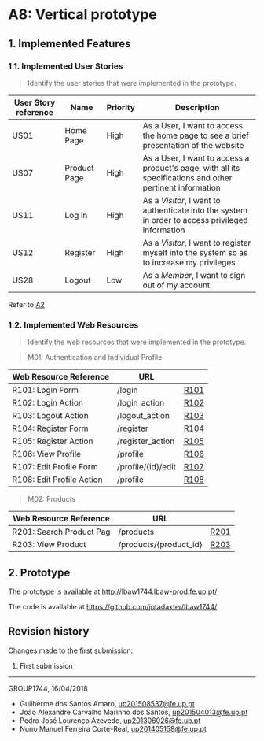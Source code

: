 # A8: Vertical prototype
 
## 1. Implemented Features
 
### 1.1. Implemented User Stories
 
> Identify the user stories that were implemented in the prototype.
 
| User Story reference | Name                   | Priority                   | Description                   |
| -------------------- | ---------------------- | -------------------------- | ----------------------------- |
| US01                 | Home Page | High | As a User, I want to access the home page to see a brief presentation of the website |
| US07                 | Product Page | High | As a User, I want to access a product's page, with all its specifications and other pertinent information |
| US11       | Log in                      | High     | As a _Visitor_, I want to authenticate into the system in order to access privileged information                                               |
| US12       | Register                    | High     | As a _Visitor_, I want to register myself into the system so as to increase my privileges                                                      |
| US28       | Logout                       | Low      | As a _Member_, I want to sign out of my account                                                      |

Refer to [A2](https://github.com/jotadaxter/lbaw1744/blob/master/artefacts/A2.md)
 
### 1.2. Implemented Web Resources
 
> Identify the web resources that were implemented in the prototype.
 
> M01: Authentication and Individual Profile
 
| Web Resource Reference | URL                            |   |
| ---------------------- | ------------------------------ | - |
| R101: Login Form  |  /login|[R101](https://github.com/jotadaxter/lbaw1744/blob/master/artefacts/A7.md#r101-login-form)|
| R102: Login Action |  /login_action|[R102](https://github.com/jotadaxter/lbaw1744/blob/master/artefacts/A7.md#r102-login-action)|
| R103: Logout Action  |  /logout_action|[R103](https://github.com/jotadaxter/lbaw1744/blob/master/artefacts/A7.md#r103-logout-action)|
| R104: Register Form  |  /register|[R104](https://github.com/jotadaxter/lbaw1744/blob/master/artefacts/A7.md#r104-register-form)|
| R105: Register Action  |  /register_action|[R105](https://github.com/jotadaxter/lbaw1744/blob/master/artefacts/A7.md#r105-register-action)|
| R106: View Profile  |  /profile|[R106](https://github.com/jotadaxter/lbaw1744/blob/master/artefacts/A7.md#r106-register-form)|
| R107: Edit Profile Form  |  /profile/{id}/edit|[R107](https://github.com/jotadaxter/lbaw1744/blob/master/artefacts/A7.md#r107-register-form)|
| R108: Edit Profile Action  |  /profile|[R108](https://github.com/jotadaxter/lbaw1744/blob/master/artefacts/A7.md#r108-register-form)|

> M02: Products

| Web Resource Reference | URL                            |   |
| ---------------------- | ------------------------------ | - |
| R201: Search Product Pag | /products | [R201](https://github.com/jotadaxter/lbaw1744/blob/master/artefacts/A7.md#r203-view-product)|
| R203: View Product | /products/{product_id} | [R203](https://github.com/jotadaxter/lbaw1744/blob/master/artefacts/A7.md#r203-view-product)|
 
 
## 2. Prototype
 
The prototype is available at http://lbaw1744.lbaw-prod.fe.up.pt/

The code is available at https://github.com/jotadaxter/lbaw1744/
 
 
## Revision history
 
Changes made to the first submission:
1. First submission
 
***
 
GROUP1744, 16/04/2018

- Guilherme dos Santos Amaro, up201508537@fe.up.pt
- João Alexandre Carvalho Marinho dos Santos, up201504013@fe.up.pt
- Pedro José Lourenço Azevedo, up201306026@fe.up.pt
- Nuno Manuel Ferreira Corte-Real, up201405158@fe.up.pt
